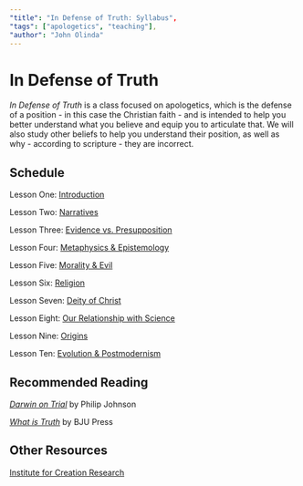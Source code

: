 ```yaml
---
"title": "In Defense of Truth: Syllabus",
"tags": ["apologetics", "teaching"],
"author": "John Olinda"
---
```


# In Defense of Truth

*In Defense of Truth* is a class focused on apologetics, which is the defense of a position - in this case the Christian faith - and is intended to help you better understand what you believe and equip you to articulate that. We will also study other beliefs to help you understand their position, as well as why - according to scripture - they are incorrect.

## Schedule

Lesson One: [Introduction](01_introduction.md)

Lesson Two: [Narratives](02_narratives.md)

Lesson Three: [Evidence vs. Presupposition](03_evidence.md)

Lesson Four: [Metaphysics & Epistemology](04_metaphysics.md)

Lesson Five: [Morality & Evil](05_morality.md)

Lesson Six: [Religion](06_religion.md)

Lesson Seven: [Deity of Christ](07_christ.md)		

Lesson Eight: [Our Relationship with Science](08_science.md)

Lesson Nine: [Origins](09_origins.md)

Lesson Ten: [Evolution & Postmodernism](10_postmodernism.md)

## Recommended Reading

[*Darwin on Trial*](http://j.mp/darwinontrial) by Philip Johnson

[*What is Truth*](http://www.bjupress.com/product/271783) by BJU Press

## Other Resources

[Institute for Creation Research](http://www.icr.org/)